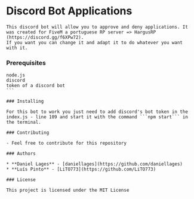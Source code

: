 # Discord Bot Applications

    This discord bot will allow you to approve and deny applications. It was created for FiveM a portuguese RP server => HargusRP (https://discord.gg/f6XPw72). 
    If you want you can change it and adapt it to do whatever you want with it.

### Prerequisites

````
node.js
discord
token of a discord bot
```

### Installing

For this bot to work you just need to add discord's bot token in the index.js - line 109 and start it with the command ```npm start``` in the terminal. 

### Contributing

- Feel free to contribute for this repository 

### Authors

* **Daniel Lages** - [daniellages](https://github.com/daniellages)
* **Luís Pinto** - [LiTO773](https://github.com/LiTO773)

### License

This project is licensed under the MIT License